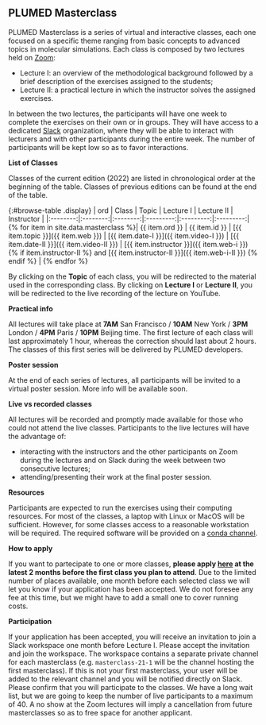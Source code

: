 PLUMED Masterclass
------------------

PLUMED Masterclass is a series of virtual and interactive classes, each one
focused on a specific theme ranging from basic concepts to advanced topics in molecular simulations.
Each class is composed by two lectures held on [Zoom](https://zoom.us/): 
* Lecture I: an overview of the methodological background followed by a brief description of the exercises assigned to the students;
* Lecture II: a practical lecture in which the instructor solves the assigned exercises.

In between the two lectures, the participants will have one week to complete the exercises on their own or in groups.
They will have access to a dedicated [Slack](https://slack.com/) organization, where they will be able to
interact with lecturers and with other participants during the entire week.
The number of participants will be kept low so as to favor interactions.
 
__List of Classes__

Classes of the current edition (2022) are listed in chronological order at the beginning of the table. Classes of previous
editions can be found at the end of the table.

{:#browse-table .display}
| ord | Class | Topic | Lecture I | Lecture II | Instructor |
|:--------:|:--------:|:--------:|:---------:|:---------:|:---------:|
{% for item in site.data.masterclass %}| {{ item.ord }} | {{ item.id }} | [{{ item.topic }}]({{ item.web }}) | [{{ item.date-I }}]({{ item.video-I }}) | [{{ item.date-II }}]({{ item.video-II }}) | [{{ item.instructor }}]({{ item.web-i }}) {% if item.instructor-II %} and [{{ item.instructor-II }}]({{ item.web-i-II }}) {% endif %} |
{% endfor %}

By clicking on the **Topic** of each class, you will be redirected to the material used in the corresponding class.
By clicking on **Lecture I** or **Lecture II**, you will be redirected to the live recording of the lecture on YouTube.

__Practical info__

All lectures will take place at **7AM** San Francisco / **10AM** New York / **3PM** London / **4PM** Paris / **10PM** Beijing time. The first lecture of each class will last approximately 1 hour, whereas the correction should last about 2 hours.
The classes of this first series will be delivered by PLUMED developers.

__Poster session__

At the end of each series of lectures, all participants will be invited to a virtual poster session.
More info will be available soon.

__Live vs recorded classes__

All lectures will be recorded and promptly made available for those who could not attend the live classes.
Participants to the live lectures will have the advantage of:
* interacting with the instructors and the other participants on Zoom during the lectures and on Slack during the week between two consecutive lectures;
* attending/presenting their work at the final poster session.

__Resources__

Participants are expected to run the exercises using their computing resources. For most of the classes,
a laptop with Linux or MacOS will be sufficient. However, for some classes access to a reasonable workstation will be required.
The required software will be provided on a [conda channel](https://anaconda.org/plumed).

__How to apply__

If you want to partecipate to one or more classes, **please apply [here](https://forms.gle/MHJyarH4LUcaqjh68) at the latest 2 months before the first class you plan to attend**. 
Due to the limited number of places available, one month before each selected class we will let you know if your application has been accepted. We do not foresee any fee at this time, but we might have to add a small one to cover running costs.

__Participation__

If your application has been accepted, you will receive an invitation to join a Slack workspace one month before Lecture I. Please accept the invitation and join the workspace. The workspace contains a separate private channel for each masterclass (e.g. `masterclass-21-1` will be the channel hosting the first masterclass). If this is not your first masterclass, your user will be added to the relevant channel and you will be notified directly on Slack. Please confirm that you will participate to the classes. We have a long wait list, but we are going to keep the number of live participants to a maximum of 40. A no show at the Zoom lectures will imply a cancellation from future masterclasses so as to free space for another applicant.

<script>
$(document).ready(function() {
var table = $('#browse-table').DataTable({
  "dom": '<"search"f><"top"il>rt<"bottom"Bp><"clear">',
  language: { search: '', searchPlaceholder: "Search..." },
  buttons: [
        'copy', 'excel', 'pdf'
  ],
  "columnDefs": [
   {
     "targets": [ 0 ],
     "visible": false
   }
  ],
  "order": [[ 0, "asc" ]]
  });
$('#browse-table-searchbar').keyup(function () {
  table.search( this.value ).draw();
  });
});
</script>
